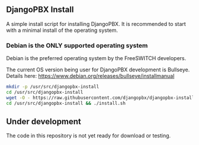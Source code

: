 DjangoPBX Install
--------------------------------------
A simple install script for installing DjangoPBX. It is recommended to start with a minimal install of the operating system.

### Debian is the ONLY supported operating system
Debian is the preferred operating system by the FreeSWITCH developers. 

The current OS version being user for DjangoPBX development is Bullseye.
Details here: https://www.debian.org/releases/bullseye/installmanual

```sh
mkdir -p /usr/src/djangopbx-install
cd /usr/src/djangopbx-install
wget -O - https://raw.githubusercontent.com/djangopbx/djangopbx-install.sh/master/install.sh
cd /usr/src/djangopbx-install && ./install.sh
```
## Under development
The code in this repository is not yet ready for download or testing.

